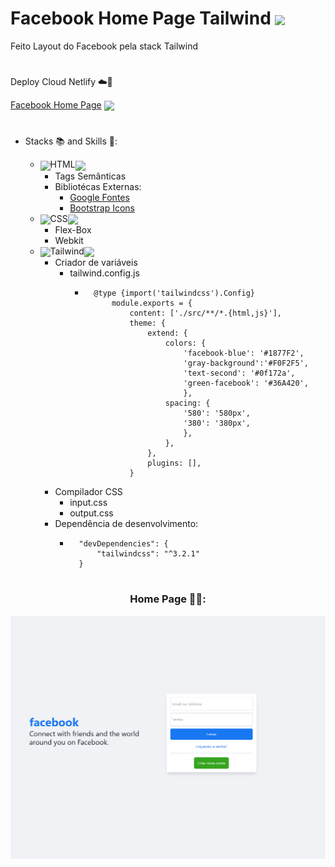 # Facebook Home Page Tailwind <img align='center' width='40px' src='https://upload.wikimedia.org/wikipedia/commons/thumb/1/1b/Facebook_icon.svg/1200px-Facebook_icon.svg.png'>

Feito Layout do Facebook pela stack Tailwind

#

Deploy Cloud Netlify ☁️🚀

[Facebook Home Page](https://facebook-homepagebn.netlify.app/) <img align='center' width='20px' src='https://upload.wikimedia.org/wikipedia/commons/thumb/1/1b/Facebook_icon.svg/1200px-Facebook_icon.svg.png'>

# 

* Stacks 📚 and Skills 🧠:

    * <img align='center' width='30' src="https://cdn.jsdelivr.net/gh/devicons/devicon/icons/html5/html5-original-wordmark.svg" />HTML<img align='center' width='30' src="https://cdn.jsdelivr.net/gh/devicons/devicon/icons/html5/html5-original-wordmark.svg" />
        * Tags Semânticas
        * Bibliotécas Externas:
            * [Google Fontes](https://fonts.googleapis.com)
            * [Bootstrap Icons](https://cdn.jsdelivr.net/npm/bootstrap-icons@1.10.1/font/bootstrap-icons.css)
    * <img width='30' align='center' src="https://cdn.jsdelivr.net/gh/devicons/devicon/icons/css3/css3-original-wordmark.svg" />CSS<img align='center' width='30' src="https://cdn.jsdelivr.net/gh/devicons/devicon/icons/css3/css3-original-wordmark.svg" />
        * Flex-Box
        * Webkit
    * <img width='30' align='center' src="https://cdn.jsdelivr.net/gh/devicons/devicon/icons/tailwindcss/tailwindcss-plain.svg" />Tailwind<img width='30' align='center' src="https://cdn.jsdelivr.net/gh/devicons/devicon/icons/tailwindcss/tailwindcss-plain.svg" />
        * Criador de variáveis
            * tailwind.config.js
                * ```
                    @type {import('tailwindcss').Config}
                        module.exports = {
                            content: ['./src/**/*.{html,js}'],
                            theme: {
                                extend: {
                                    colors: {
                                        'facebook-blue': '#1877F2',
                                        'gray-background':'#F0F2F5',
                                        'text-second': '#0f172a',
                                        'green-facebook': '#36A420',
                                        },
                                    spacing: {
                                        '580': '580px',
                                        '380': '380px',
                                        },
                                    },
                                },
                                plugins: [],
                            }
        * Compilador CSS
            * input.css
            * output.css
        * Dependência de desenvolvimento:
            * ```
                "devDependencies": {
                    "tailwindcss": "^3.2.1"
                }
#

<div align='center'>
<h3>Home Page 📑📲:</h3>
<img src="./src/assets/image/homepage.jpg"/>
</div>

#

